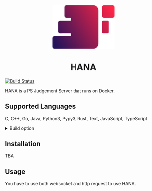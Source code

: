 <p align="center"><img alt="logo" src="res/logo.png" width="200"></p>

<h1 align="center">HANA</h1>

[![Build Status](https://github.com/HancomAC/HANA/actions/workflows/.github/workflows/ci.yml/badge.svg)](https://github.com/HancomAC/HANA/actions/workflows/ci.yml)

HANA is a PS Judgement Server that runs on Docker.

## Supported Languages

C, C++, Go, Java, Python3, Pypy3, Rust, Text, JavaScript, TypeScript

<details>
<summary>Build option</summary>

-   C

```shell
gcc Main.c -o Main -O2 -Wall -lm --static -std=c99 -DONLINE_JUDGE
```

-   C++

```shell
g++ Main.cpp -o Main -O2 -Wall -lm --static -pipe -std=c++17 -DONLINE_JUDGE
```

-   Go

```shell
go build Main.go
```

-   Java

```shell
javac --release 11 -J-Xms1024m -J-Xmx1920m -J-Xss512m -encoding UTF-8 Main.java
```

-   Python3

```shell
python3 -m compileall -b ${path}
```

-   Pypy3

```shell
pypy3 -m compileall -b ${path}
```

-   Rust

```shell
rustc Main.rs
```

-   TypeScript

```shell
tsc Main.ts
```

</details>

## Installation

TBA

## Usage

You have to use both websocket and http request to use HANA.
